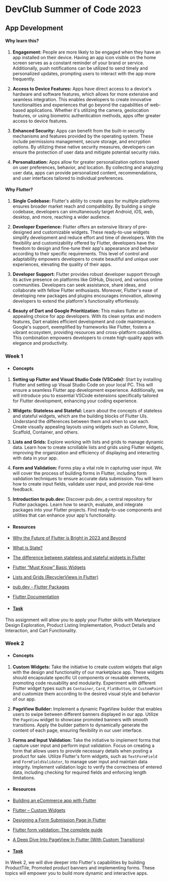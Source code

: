 # DevClub Summer of Code 2023

## App Development

#### Why learn this?

1. **Engagement:** People are more likely to be engaged when they have an app installed on their device. Having an app icon visible on the home screen serves as a constant reminder of your brand or service. Additionally, push notifications can be utilized to send timely and personalized updates, prompting users to interact with the app more frequently.

2. **Access to Device Features:** Apps have direct access to a device's hardware and software features, which allows for more extensive and seamless integration. This enables developers to create innovative functionalities and experiences that go beyond the capabilities of web-based applications. Whether it's utilizing the camera, geolocation features, or using biometric authentication methods, apps offer greater access to device features.

3. **Enhanced Security:** Apps can benefit from the built-in security mechanisms and features provided by the operating system. These include permissions management, secure storage, and encryption options. By utilizing these native security measures, developers can ensure the protection of user data and mitigate potential security risks.

4. **Personalization:** Apps allow for greater personalization options based on user preferences, behavior, and location. By collecting and analyzing user data, apps can provide personalized content, recommendations, and user interfaces tailored to individual preferences.

#### Why Flutter?

1. **Single Codebase:** Flutter's ability to create apps for multiple platforms ensures broader market reach and compatibility. By building a single codebase, developers can simultaneously target Android, iOS, web, desktop, and more, reaching a wider audience.

2. **Developer Experience:** Flutter offers an extensive library of pre-designed and customizable widgets. These ready-to-use widgets simplify development and reduce effort and time of developers. With the flexibility and customizability offered by Flutter, developers have the freedom to design and fine-tune their app's appearance and behavior according to their specific requirements. This level of control and adaptability empowers developers to create beautiful and unique user experiences, elevating the quality of their apps.

3. **Developer Support:** Flutter provides robust developer support through its active presence on platforms like GitHub, Discord, and various online communities. Developers can seek assistance, share ideas, and collaborate with fellow Flutter enthusiasts. Moreover, Flutter's ease of developing new packages and plugins encourages innovation, allowing developers to extend the platform's functionality effortlessly.

4. **Beauty of Dart and Google Prioritization:** This makes flutter an appealing choice for app developers. With its clean syntax and modern features, Dart enables efficient development and code maintenance. Google's support, exemplified by frameworks like Flutter, fosters a vibrant ecosystem, providing resources and cross-platform capabilities. This combination empowers developers to create high-quality apps with elegance and productivity.

### Week 1

- #### Concepts
1. **Setting up Flutter and Visual Studio Code (VSCode):** Start by installing Flutter and setting up Visual Studio Code on your local PC. This will ensure a seamless Flutter app development experience. Additionally, we will introduce you to essential VSCode extensions specifically tailored for Flutter development, enhancing your coding experience.

2. **Widgets: Stateless and Stateful:** Learn about the concepts of stateless and stateful widgets, which are the building blocks of Flutter UIs. Understand the differences between them and when to use each. Create visually appealing layouts using widgets such as Column, Row, Scaffold, Container, and others.

3. **Lists and Grids:** Explore working with lists and grids to manage dynamic data. Learn how to create scrollable lists and grids using Flutter widgets, improving the organization and efficiency of displaying and interacting with data in your app.

4. **Form and Validation:** Forms play a vital role in capturing user input. We will cover the process of building forms in Flutter, including form validation techniques to ensure accurate data submission. You will learn how to create input fields, validate user input, and provide real-time feedback.

5. **Introduction to pub.dev:** Discover pub.dev, a central repository for Flutter packages. Learn how to search, evaluate, and integrate packages into your Flutter projects. Find ready-to-use components and utilities that can enhance your app's functionality.

- #### Resources

- [Why the Future of Flutter is Bright in 2023 and Beyond](https://example.com)
- [What is State?](https://youtu.be/QlwiL_yLh6E)
- [The difference between stateless and stateful widgets in Flutter](https://blog.logrocket.com/difference-between-stateless-stateful-widgets-flutter/)
- [Flutter “Must Know” Basic Widgets ](https://medium.com/@joannabusoba/flutter-must-know-basic-widgets-beginners-guide-e70421334f89)
- [Lists and Grids (RecyclerViews in Flutter)](https://medium.com/@dev.n/the-complete-flutter-series-article-3-lists-and-grids-in-flutter-b20d1a393e39)
- [pub.dev - Flutter Packages](https://pub.dev)
- [Flutter Documentation](https://flutter.dev/docs)

- #### [Task](week1)
This assignment will allow you to apply your Flutter skills with Marketplace Design Exploration, Product Listing Implementation, Product Details and Interaction, and Cart Functionality.


### Week 2

- #### Concepts
1. **Custom Widgets:** Take the initiative to create custom widgets that align with the design and functionality of our marketplace app. These widgets should encapsulate specific UI components or reusable elements, promoting code reusability and modularity. Experiment with different Flutter widget types such as `Container`, `Card`, `FlatButton`, or `CustomPaint` and customize them according to the desired visual style and behavior of our app.

2. **PageView Builder:** Implement a dynamic PageView builder that enables users to swipe between different banners displayed in our app. Utilize the `PageView` widget to showcase promoted banners with smooth transitions. Apply the builder pattern to dynamically generate the content of each page, ensuring flexibility in our user interface.

3. **Forms and Input Validation:** Take the initiative to implement forms that capture user input and perform input validation. Focus on creating a form that allows users to provide necessary details when posting a product for sale. Utilize Flutter's form widgets, such as `TextFormField` and `FormFieldValidator`, to manage user input and maintain data integrity. Implement validation logic to verify the correctness of entered data, including checking for required fields and enforcing length limitations.

- #### Resources

- [Building an eCommerce app with Flutter](https://codesource.io/building-an-ecommerce-app-with-flutter/)
- [Flutter – Custom Widgets](https://www.geeksforgeeks.org/flutter-custom-widgets/)
- [Designing a Form Submission Page in Flutter](https://www.geeksforgeeks.org/designing-a-form-submission-page-in-flutter/)
- [Flutter form validation: The complete guide](https://blog.logrocket.com/flutter-form-validation-complete-guide/)
- [A Deep Dive Into PageView In Flutter (With Custom Transitions)](https://medium.com/flutter-community/a-deep-dive-into-pageview-in-flutter-with-custom-transitions-581d9ea6dded)

- #### [Task](week2)
In Week 2, we will dive deeper into Flutter's capabilities by building ProductTile, Promoted product banners and implementing forms. These topics will empower you to build more dynamic and interactive apps.
